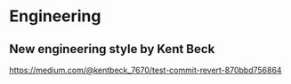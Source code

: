 # Engineering

## New engineering style by Kent Beck

https://medium.com/@kentbeck_7670/test-commit-revert-870bbd756864

